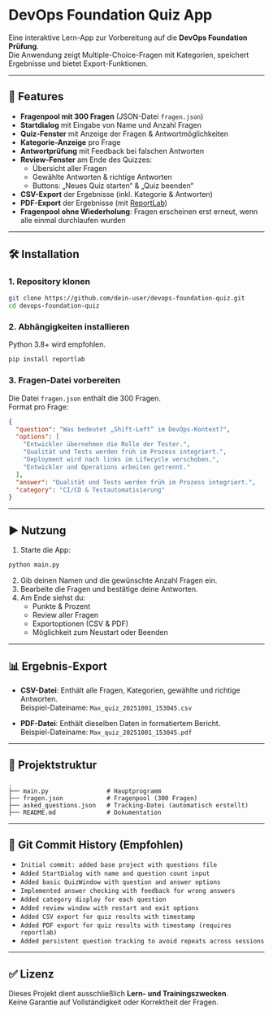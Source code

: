 # DevOps Foundation Quiz App

Eine interaktive Lern-App zur Vorbereitung auf die **DevOps Foundation Prüfung**.  
Die Anwendung zeigt Multiple-Choice-Fragen mit Kategorien, speichert Ergebnisse und bietet Export-Funktionen.

---

## 🚀 Features

- **Fragenpool mit 300 Fragen** (JSON-Datei `fragen.json`)
- **Startdialog** mit Eingabe von Name und Anzahl Fragen
- **Quiz-Fenster** mit Anzeige der Fragen & Antwortmöglichkeiten
- **Kategorie-Anzeige** pro Frage
- **Antwortprüfung** mit Feedback bei falschen Antworten
- **Review-Fenster** am Ende des Quizzes:
  - Übersicht aller Fragen
  - Gewählte Antworten & richtige Antworten
  - Buttons: „Neues Quiz starten“ & „Quiz beenden“
- **CSV-Export** der Ergebnisse (inkl. Kategorie & Antworten)
- **PDF-Export** der Ergebnisse (mit [ReportLab](https://pypi.org/project/reportlab/))
- **Fragenpool ohne Wiederholung**: Fragen erscheinen erst erneut, wenn alle einmal durchlaufen wurden

---

## 🛠️ Installation

### 1. Repository klonen
```bash
git clone https://github.com/dein-user/devops-foundation-quiz.git
cd devops-foundation-quiz
```

### 2. Abhängigkeiten installieren
Python 3.8+ wird empfohlen.

```bash
pip install reportlab
```

### 3. Fragen-Datei vorbereiten
Die Datei `fragen.json` enthält die 300 Fragen.  
Format pro Frage:
```json
{
  "question": "Was bedeutet „Shift-Left“ im DevOps-Kontext?",
  "options": [
    "Entwickler übernehmen die Rolle der Tester.",
    "Qualität und Tests werden früh im Prozess integriert.",
    "Deployment wird nach links im Lifecycle verschoben.",
    "Entwickler und Operations arbeiten getrennt."
  ],
  "answer": "Qualität und Tests werden früh im Prozess integriert.",
  "category": "CI/CD & Testautomatisierung"
}
```

---

## ▶️ Nutzung

1. Starte die App:
```bash
python main.py
```

2. Gib deinen Namen und die gewünschte Anzahl Fragen ein.  
3. Bearbeite die Fragen und bestätige deine Antworten.  
4. Am Ende siehst du:
   - Punkte & Prozent
   - Review aller Fragen
   - Exportoptionen (CSV & PDF)
   - Möglichkeit zum Neustart oder Beenden

---

## 📊 Ergebnis-Export

- **CSV-Datei**: Enthält alle Fragen, Kategorien, gewählte und richtige Antworten.  
  Beispiel-Dateiname: `Max_quiz_20251001_153045.csv`

- **PDF-Datei**: Enthält dieselben Daten in formatiertem Bericht.  
  Beispiel-Dateiname: `Max_quiz_20251001_153045.pdf`

---

## 📂 Projektstruktur

```
.
├── main.py                # Hauptprogramm
├── fragen.json            # Fragenpool (300 Fragen)
├── asked_questions.json   # Tracking-Datei (automatisch erstellt)
├── README.md              # Dokumentation
```

---

## 📌 Git Commit History (Empfohlen)

- `Initial commit: added base project with questions file`
- `Added StartDialog with name and question count input`
- `Added basic QuizWindow with question and answer options`
- `Implemented answer checking with feedback for wrong answers`
- `Added category display for each question`
- `Added review window with restart and exit options`
- `Added CSV export for quiz results with timestamp`
- `Added PDF export for quiz results with timestamp (requires reportlab)`
- `Added persistent question tracking to avoid repeats across sessions`

---

## ✅ Lizenz

Dieses Projekt dient ausschließlich **Lern- und Trainingszwecken**.  
Keine Garantie auf Vollständigkeit oder Korrektheit der Fragen.
